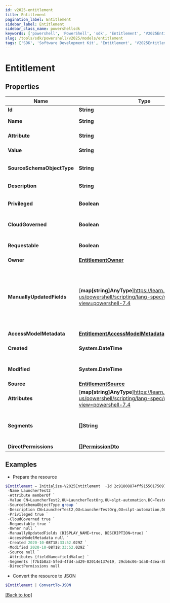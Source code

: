 ```yaml
---
id: v2025-entitlement
title: Entitlement
pagination_label: Entitlement
sidebar_label: Entitlement
sidebar_class_name: powershellsdk
keywords: ['powershell', 'PowerShell', 'sdk', 'Entitlement', 'V2025Entitlement']
slug: /tools/sdk/powershell/v2025/models/entitlement
tags: ['SDK', 'Software Development Kit', 'Entitlement', 'V2025Entitlement']
---
```


# Entitlement

## Properties

| Name | Type | Description | Notes |
| --- | --- | --- | --- |
| **Id** | **String** | The entitlement id | [optional] |
| **Name** | **String** | The entitlement name | [optional] |
| **Attribute** | **String** | The entitlement attribute name | [optional] |
| **Value** | **String** | The value of the entitlement | [optional] |
| **SourceSchemaObjectType** | **String** | The object type of the entitlement from the source schema | [optional] |
| **Description** | **String** | The description of the entitlement | [optional] |
| **Privileged** | **Boolean** | True if the entitlement is privileged | [optional] [default to $false] |
| **CloudGoverned** | **Boolean** | True if the entitlement is cloud governed | [optional] [default to $false] |
| **Requestable** | **Boolean** | True if the entitlement is able to be directly requested | [optional] [default to $false] |
| **Owner** | [**EntitlementOwner**](entitlement-owner) |  | [optional] |
| **ManuallyUpdatedFields** | [**map[string]AnyType**]https://learn.microsoft.com/en-us/powershell/scripting/lang-spec/chapter-04?view=powershell-7.4 | A map of entitlement fields that have been manually updated. The key is the field name in UPPER_SNAKE_CASE format, and the value is true or false to indicate if the field has been updated. | [optional] |
| **AccessModelMetadata** | [**EntitlementAccessModelMetadata**](entitlement-access-model-metadata) |  | [optional] |
| **Created** | **System.DateTime** | Time when the entitlement was created | [optional] |
| **Modified** | **System.DateTime** | Time when the entitlement was last modified | [optional] |
| **Source** | [**EntitlementSource**](entitlement-source) |  | [optional] |
| **Attributes** | [**map[string]AnyType**]https://learn.microsoft.com/en-us/powershell/scripting/lang-spec/chapter-04?view=powershell-7.4 | A map of free-form key-value pairs from the source system | [optional] |
| **Segments** | **[]String** | List of IDs of segments, if any, to which this Entitlement is assigned. | [optional] |
| **DirectPermissions** | [**[]PermissionDto**](permission-dto) |  | [optional] |

## Examples

- Prepare the resource

```powershell
$Entitlement = Initialize-V2025Entitlement  -Id 2c91808874ff91550175097daaec161c `
 -Name LauncherTest2 `
 -Attribute memberOf `
 -Value CN=LauncherTest2,OU=LauncherTestOrg,OU=slpt-automation,DC=TestAutomationAD,DC=local `
 -SourceSchemaObjectType group `
 -Description CN=LauncherTest2,OU=LauncherTestOrg,OU=slpt-automation,DC=TestAutomationAD,DC=local `
 -Privileged true `
 -CloudGoverned true `
 -Requestable true `
 -Owner null `
 -ManuallyUpdatedFields {DISPLAY_NAME=true, DESCRIPTION=true} `
 -AccessModelMetadata null `
 -Created 2020-10-08T18:33:52.029Z `
 -Modified 2020-10-08T18:33:52.029Z `
 -Source null `
 -Attributes {fieldName=fieldValue} `
 -Segments [f7b1b8a3-5fed-4fd4-ad29-82014e137e19, 29cb6c06-1da8-43ea-8be4-b3125f248f2a] `
 -DirectPermissions null
```

- Convert the resource to JSON

```powershell
$Entitlement | ConvertTo-JSON
```

[[Back to top]](#)

